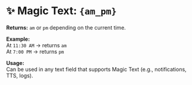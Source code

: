 # ✨ Magic Text: `{am_pm}`

**Returns:** `am` or `pm` depending on the current time.

**Example:**  
At `11:30 AM` → returns `am`  
At `7:00 PM` → returns `pm`

**Usage:**  
Can be used in any text field that supports Magic Text (e.g., notifications, TTS, logs).
